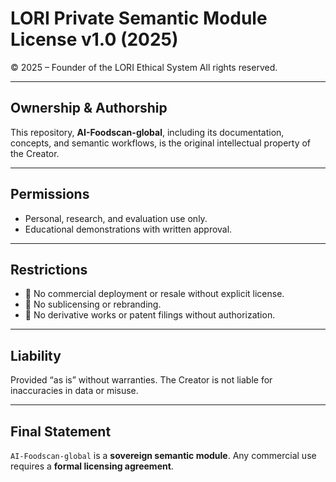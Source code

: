 # LORI Private Semantic Module License v1.0 (2025)

© 2025 – Founder of the LORI Ethical System
All rights reserved.

---

## Ownership & Authorship
This repository, **AI-Foodscan-global**, including its documentation, concepts, and semantic workflows, is the original intellectual property of the Creator.

---

## Permissions
- Personal, research, and evaluation use only.
- Educational demonstrations with written approval.

---

## Restrictions
- 🚫 No commercial deployment or resale without explicit license.
- 🚫 No sublicensing or rebranding.
- 🚫 No derivative works or patent filings without authorization.

---

## Liability
Provided “as is” without warranties. The Creator is not liable for inaccuracies in data or misuse.

---

## Final Statement
`AI-Foodscan-global` is a **sovereign semantic module**.
Any commercial use requires a **formal licensing agreement**.

